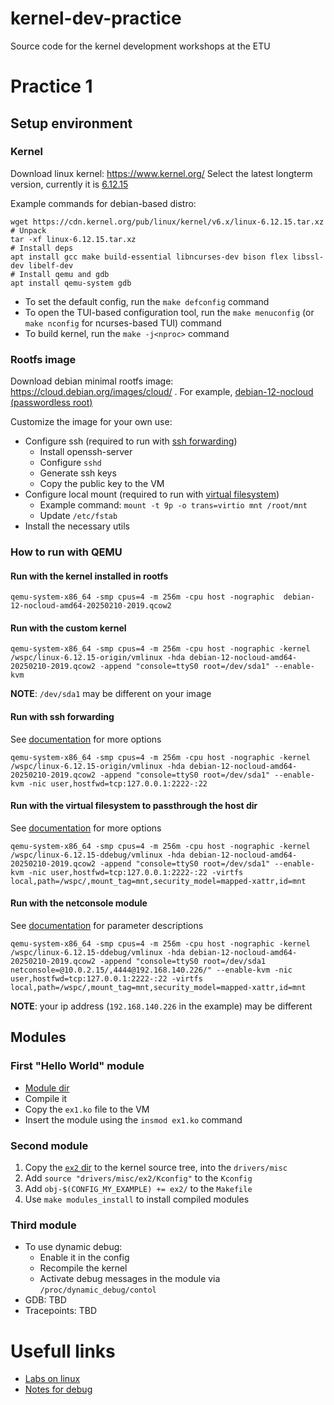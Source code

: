 # kernel-dev-practice
Source code for the kernel development workshops at the ETU

# Practice 1

## Setup environment

### Kernel

Download linux kernel: https://www.kernel.org/
Select the latest longterm version, currently it is
[6.12.15](https://cdn.kernel.org/pub/linux/kernel/v6.x/linux-6.12.15.tar.xz)

Example commands for debian-based distro:
```shell
wget https://cdn.kernel.org/pub/linux/kernel/v6.x/linux-6.12.15.tar.xz
# Unpack
tar -xf linux-6.12.15.tar.xz
# Install deps
apt install gcc make build-essential libncurses-dev bison flex libssl-dev libelf-dev
# Install qemu and gdb
apt install qemu-system gdb
```

* To set the default config, run the `make defconfig` command
* To open the TUI-based configuration tool, run the `make menuconfig`
  (or `make nconfig` for ncurses-based TUI) command
* To build kernel, run the `make -j<nproc>` command

### Rootfs image

Download debian minimal rootfs image: https://cloud.debian.org/images/cloud/ .
For example, [debian-12-nocloud (passwordless root)](https://cloud.debian.org/images/cloud/bookworm/20250210-2019/debian-12-nocloud-amd64-20250210-2019.qcow2)

Customize the image for your own use:
* Configure ssh (required to run with [ssh forwarding](#run-with-ssh-forwarding))
    * Install openssh-server
    * Configure `sshd`
    * Generate ssh keys
    * Copy the public key to the VM
* Configure local mount (required to run with [virtual filesystem](#run-with-the-virtual-filesystem-to-passthrough-the-host-dir))
    * Example command: `mount -t 9p -o trans=virtio mnt /root/mnt`
    * Update `/etc/fstab`
* Install the necessary utils

### How to run with QEMU

#### Run with the kernel installed in rootfs

```shell
qemu-system-x86_64 -smp cpus=4 -m 256m -cpu host -nographic  debian-12-nocloud-amd64-20250210-2019.qcow2
```

#### Run with the custom kernel

```shell
qemu-system-x86_64 -smp cpus=4 -m 256m -cpu host -nographic -kernel /wspc/linux-6.12.15-origin/vmlinux -hda debian-12-nocloud-amd64-20250210-2019.qcow2 -append "console=ttyS0 root=/dev/sda1" --enable-kvm
```

**NOTE**: `/dev/sda1` may be different on your image

#### Run with ssh forwarding

See [documentation](https://www.qemu.org/docs/master/system/qemu-manpage.html) for more options

```shell
qemu-system-x86_64 -smp cpus=4 -m 256m -cpu host -nographic -kernel /wspc/linux-6.12.15-origin/vmlinux -hda debian-12-nocloud-amd64-20250210-2019.qcow2 -append "console=ttyS0 root=/dev/sda1" --enable-kvm -nic user,hostfwd=tcp:127.0.0.1:2222-:22
```

#### Run with the virtual filesystem to passthrough the host dir

See [documentation](https://www.qemu.org/docs/master/system/qemu-manpage.html) for more options

```shell
qemu-system-x86_64 -smp cpus=4 -m 256m -cpu host -nographic -kernel /wspc/linux-6.12.15-ddebug/vmlinux -hda debian-12-nocloud-amd64-20250210-2019.qcow2 -append "console=ttyS0 root=/dev/sda1" --enable-kvm -nic user,hostfwd=tcp:127.0.0.1:2222-:22 -virtfs local,path=/wspc/,mount_tag=mnt,security_model=mapped-xattr,id=mnt
```

#### Run with the netconsole module

See [documentation](https://www.kernel.org/doc/html/latest/networking/netconsole.html) for parameter descriptions

```shell
qemu-system-x86_64 -smp cpus=4 -m 256m -cpu host -nographic -kernel /wspc/linux-6.12.15-ddebug/vmlinux -hda debian-12-nocloud-amd64-20250210-2019.qcow2 -append "console=ttyS0 root=/dev/sda1 netconsole=@10.0.2.15/,4444@192.168.140.226/" --enable-kvm -nic user,hostfwd=tcp:127.0.0.1:2222-:22 -virtfs local,path=/wspc/,mount_tag=mnt,security_model=mapped-xattr,id=mnt
```

**NOTE**: your ip address (`192.168.140.226` in the example) may be different

## Modules

### First "Hello World" module

* [Module dir](./ex1/)
* Compile it
* Copy the `ex1.ko` file to the VM
* Insert the module using the `insmod ex1.ko` command

### Second module

1. Copy the [`ex2` dir](./ex2/) to the kernel source tree, into the `drivers/misc`
2. Add `source "drivers/misc/ex2/Kconfig"` to the `Kconfig`
3. Add `obj-$(CONFIG_MY_EXAMPLE) += ex2/` to the `Makefile`
4. Use `make modules_install` to install compiled modules

### Third module

* To use dynamic debug:
    * Enable it in the config
    * Recompile the kernel
    * Activate debug messages in the module via `/proc/dynamic_debug/contol`
* GDB: TBD
* Tracepoints: TBD

# Usefull links

* [Labs on linux](https://linux-kernel-labs.github.io/refs/heads/master/labs/kernel_modules.html)
* [Notes for debug](https://cs4118.github.io/dev-guides/kernel-debugging.html)


